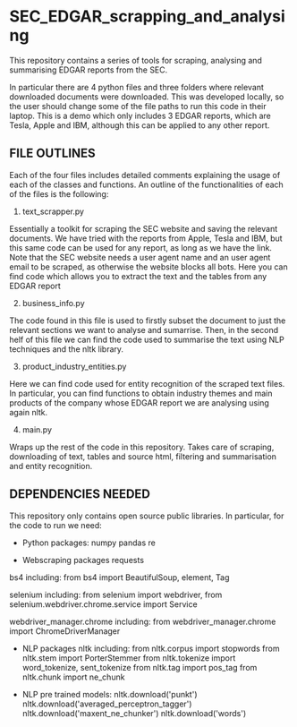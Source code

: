 # SEC_EDGAR_scrapping_and_analysing

This repository contains a series of tools for scraping, analysing and summarising EDGAR reports from the SEC.

In particular there are 4 python files and three folders where relevant downloaded documents were downloaded. This was developed locally, 
so the user should change some of the file paths to run this code in their laptop. This is a demo which only includes 3 EDGAR reports, which
are Tesla, Apple and IBM, although this can be applied to any other report.






## FILE OUTLINES

Each of the four files includes detailed comments explaining the usage of each of the classes and functions. An outline of the functionalities
of each of the files is the following:


1. text_scrapper.py

Essentially a toolkit for scraping the SEC website and saving the relevant documents. We have tried with the reports from Apple, Tesla and IBM, but this
same code can be used for any report, as long as we have the link. Note that the SEC website needs a user agent name and an user agent email to be scraped, 
as otherwise the website blocks all bots.
Here you can find code which allows you to extract the text and the tables from any EDGAR report


2. business_info.py

The code found in this file is used to firstly subset the document to just the relevant sections we want to analyse and sumarrise. Then, in the second helf of this
file we can find the code used to summarise the text using NLP techniques and the nltk library.


3. product_industry_entities.py 

Here we can find code used for entity recognition of the scraped text files. In particular, you can find functions to obtain industry themes and main products of the 
company whose EDGAR report we are analysing using again nltk.


4. main.py 

Wraps up the rest of the code in this repository. Takes care of scraping, downloading of text, tables and source html, filtering and summarisation and entity recognition.







## DEPENDENCIES NEEDED

This repository only contains open source public libraries. In particular, for the code to run we need:

- Python packages:
numpy
pandas
re

- Webscraping packages
requests

bs4 including:
from bs4 import BeautifulSoup, element, Tag

selenium including:
from selenium import webdriver, from selenium.webdriver.chrome.service import Service 

webdriver_manager.chrome including:
from webdriver_manager.chrome import ChromeDriverManager

- NLP packages
nltk including:
from nltk.corpus import stopwords
from nltk.stem import PorterStemmer
from nltk.tokenize import word_tokenize, sent_tokenize
from nltk.tag import pos_tag
from nltk.chunk import ne_chunk

- NLP pre trained models:
nltk.download('punkt')
nltk.download('averaged_perceptron_tagger')
nltk.download('maxent_ne_chunker')
nltk.download('words')
